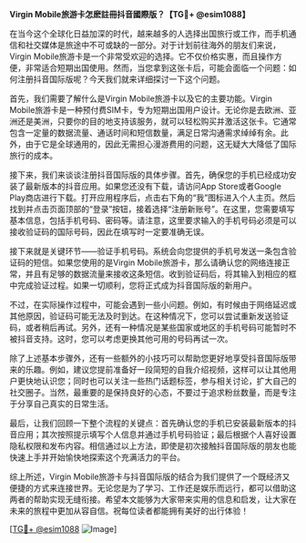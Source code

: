 **Virgin Mobile旅游卡怎麽註冊抖音國際版？【TG💪+ @esim1088】**

在当今这个全球化日益加深的时代，越来越多的人选择出国旅行或工作，而手机通信和社交媒体是旅途中不可或缺的一部分。对于计划前往海外的朋友们来说，Virgin Mobile旅游卡是一个非常受欢迎的选择。它不仅价格实惠，而且操作方便，非常适合短期出国使用。然而，当您拿到这张卡后，可能会面临一个问题：如何注册抖音国际版呢？今天我们就来详细探讨一下这个问题。

首先，我们需要了解什么是Virgin Mobile旅游卡以及它的主要功能。Virgin Mobile旅游卡是一种预付费SIM卡，专为短期出国用户设计。无论你是去欧洲、亚洲还是美洲，只要你的目的地支持该服务，就可以轻松购买并激活这张卡。它通常包含一定量的数据流量、通话时间和短信数量，满足日常沟通需求绰绰有余。此外，由于它是全球通用的，因此无需担心漫游费用的问题，这无疑大大降低了国际旅行的成本。

接下来，我们来谈谈注册抖音国际版的具体步骤。首先，确保您的手机已经成功安装了最新版本的抖音应用。如果您还没有下载，请访问App Store或者Google Play商店进行下载。打开应用程序后，点击右下角的“我”图标进入个人主页。然后找到并点击页面顶部的“登录”按钮，接着选择“注册新账号”。在这里，您需要填写基本信息，包括手机号码、密码等。请注意，这里要求输入的手机号码必须是可以接收验证码的国际号码，因此在填写时一定要准确无误。

接下来就是关键环节——验证手机号码。系统会向您提供的手机号发送一条包含验证码的短信。如果您使用的是Virgin Mobile旅游卡，那么请确认您的网络连接正常，并且有足够的数据流量来接收这条短信。收到验证码后，将其输入到相应的框中完成验证过程。如果一切顺利，您将正式成为抖音国际版的新用户。

不过，在实际操作过程中，可能会遇到一些小问题。例如，有时候由于网络延迟或其他原因，验证码可能无法及时到达。在这种情况下，您可以尝试重新发送验证码，或者稍后再试。另外，还有一种情况是某些国家或地区的手机号码可能暂时不被抖音支持。这时，您可以考虑更换其他可用的号码再试一次。

除了上述基本步骤外，还有一些额外的小技巧可以帮助您更好地享受抖音国际版带来的乐趣。例如，建议您提前准备好一段简短的自我介绍视频，这样可以让其他用户更快地认识您；同时也可以关注一些热门话题标签，参与相关讨论，扩大自己的社交圈子。当然，最重要的是保持良好的心态，不要过于追求粉丝数量，而是专注于分享自己真实的日常生活。

最后，让我们回顾一下整个流程的关键点：首先确认您的手机已安装最新版本的抖音应用；其次按照提示填写个人信息并通过手机号码验证；最后根据个人喜好设置隐私权限和发布内容。相信通过以上方法，即使是初次接触抖音国际版的朋友也能快速上手并开始愉快地探索这个充满活力的平台。

综上所述，Virgin Mobile旅游卡与抖音国际版的结合为我们提供了一个既经济又便捷的方式来连接世界。无论您是为了学习、工作还是娱乐而远行，都可以借助这两者的帮助实现无缝衔接。希望本文能够为大家带来实用的信息和启发，让大家在未来的旅程中更加从容自信。祝每位读者都能拥有美好的出行体验！

[[TG💪+ @esim1088](https://t.me/s/esim1088) ![Image](https://i.postimg.cc/4NQfJmqS/Snipaste-2025-05-13-00-14-12.png)]